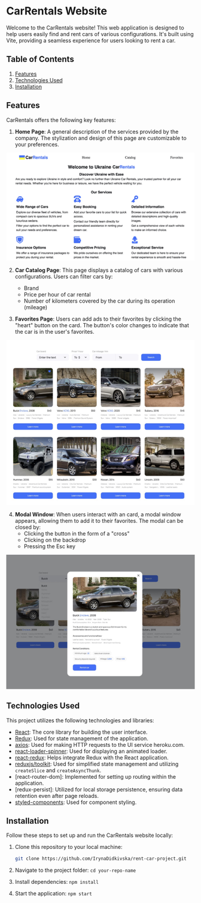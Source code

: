 # CarRentals Website

Welcome to the CarRentals website! This web application is designed to help
users easily find and rent cars of various configurations. It's built using
Vite, providing a seamless experience for users looking to rent a car.

## Table of Contents

1. [Features](#features)
2. [Technologies Used](#technologies-used)
3. [Installation](#installation)

## Features

CarRentals offers the following key features:

1. **Home Page**: A general description of the services provided by the company.
   The stylization and design of this page are customizable to your preferences.

![HomePage Screenshot](public/screenshots/homepage.jpg/)

2. **Car Catalog Page**: This page displays a catalog of cars with various
   configurations. Users can filter cars by:

   - Brand
   - Price per hour of car rental
   - Number of kilometers covered by the car during its operation (mileage)

3. **Favorites Page**: Users can add ads to their favorites by clicking the
   "heart" button on the card. The button's color changes to indicate that the
   car is in the user's favorites.

![CarRentals Screenshot](public//screenshots/main.jpg/)

4. **Modal Window**: When users interact with an card, a modal window appears,
   allowing them to add it to their favorites. The modal can be closed by:
   - Clicking the button in the form of a "cross"
   - Clicking on the backdrop
   - Pressing the Esc key

![Car Modal Screenshot](public//screenshots/modal.jpg)

## Technologies Used

This project utilizes the following technologies and libraries:

- [React](https://reactjs.org/): The core library for building the user
  interface.
- [Redux](https://redux.js.org/): Used for state management of the application.
- [axios](https://axios-http.com/): Used for making HTTP requests to the UI
  service heroku.com.
- [react-loader-spinner](https://www.npmjs.com/package/react-loader-spinner):
  Used for displaying an animated loader.
- [react-redux](https://react-redux.js.org/): Helps integrate Redux with the
  React application.
- [reduxjs/toolkit](https://redux-toolkit.js.org/): Used for simplified state
  management and utilizing `createSlice` and `createAsyncThunk`.
- [react-router-dom]: Implemented for setting up routing within the application.
- [redux-persist]: Utilized for local storage persistence, ensuring data
  retention even after page reloads.
- [styled-components](https://styled-components.com/): Used for component
  styling.

## Installation

Follow these steps to set up and run the CarRentals website locally:

1. Clone this repository to your local machine:

   ```bash
   git clone https://github.com/IrynaDidkivska/rent-car-project.git
   ```

2. Navigate to the project folder: `cd your-repo-name`
3. Install dependencies: `npm install`
4. Start the application: `npm start`

